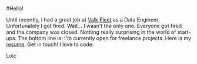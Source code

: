 #Hello!

Until recently, I had a great job at [Valk Fleet](http://valkfleet.com) as a Data Engineer. Unfortunately I got fired. Wait... I wasn't the only one. Everyone got fired and the company was closed. Nothing really surprising in the world of start-ups. The bottom line is: I'm currently open for freelance projects. Here is my [resume](http://registry.jsonresume.org/cyberbikepunk). Get in touch! I love to code.

Loic
